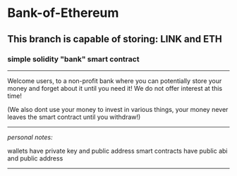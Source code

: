 # Bank-of-Ethereum

## This branch is capable of storing: **LINK** and **ETH**
### simple solidity "bank" smart contract

---

Welcome users, to a non-profit bank where you can potentially store your money and forget about it until you need it! 
We do not offer interest at this time!

(We also dont use your money to invest in various things, your money never leaves the smart contract until you withdraw!)



---

*personal notes:* 

wallets have private key and public address
smart contracts have public abi and public address

---
